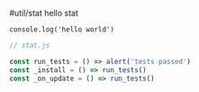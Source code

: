 #util/stat hello stat

```js_input
console.log('hello world')
```

```js_removed:stat.js
// stat.js
```

```js
const run_tests = () => alert('tests passed')
const _install = () => run_tests()
const _on_update = () => run_tests()
```